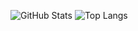 ![GitHub Stats](https://github-readme-stats.vercel.app/api?username=555-F-a-r-id-555&show_icons=true&theme=radical)
![Top Langs](https://github-readme-stats.vercel.app/api/top-langs/?username=555-F-a-r-id-555&layout=compact&theme=radical)
